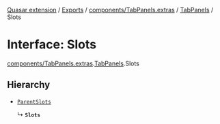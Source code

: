 [Quasar extension](../index.md) / [Exports](../modules.md) / [components/TabPanels.extras](../modules/components_TabPanels_extras.md) / [TabPanels](../modules/components_TabPanels_extras.TabPanels.md) / Slots

# Interface: Slots

[components/TabPanels.extras](../modules/components_TabPanels_extras.md).[TabPanels](../modules/components_TabPanels_extras.TabPanels.md).Slots

## Hierarchy

- [`ParentSlots`](components_TabPanels_extras.TabPanels.ParentSlots.md)

  ↳ **`Slots`**
